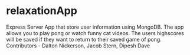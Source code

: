 # relaxationApp
Express Server App that store user information using MongoDB. The app allows you to play pong or watch funny cat videos.
The users highscores will be saved if they want to return to their saved game of pong. 
Contributors - Dalton Nickerson, Jacob Stern, Dipesh Dave
